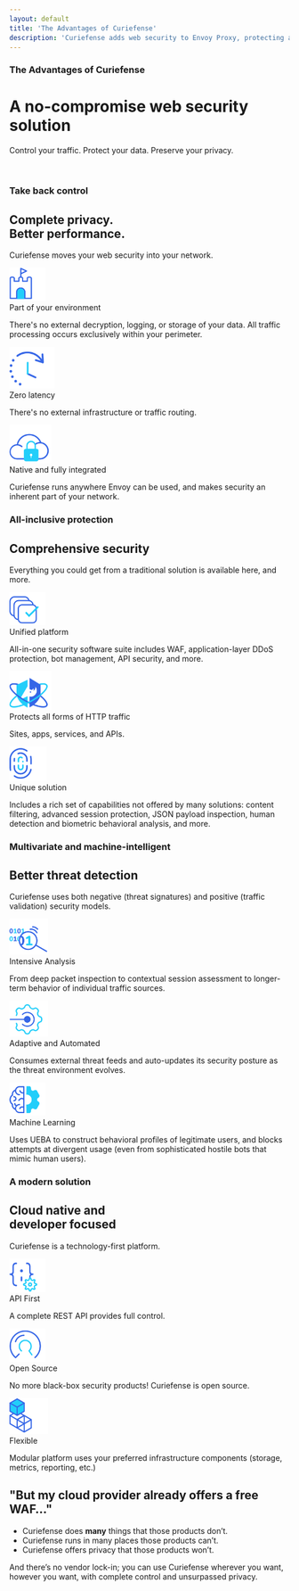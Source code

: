 ```yaml
---
layout: default
title: 'The Advantages of Curiefense'
description: 'Curiefense adds web security to Envoy Proxy, protecting apps, sites, services, and APIs. Here are its advantages compared to other web security solutions.'
---
```


<div class="hero-nohome advantages">
  <div class="container w-container">
    <div class="hero-row nohome">
      <div class="row flex-vertical w-row">
        <div class="w-col w-col-6 w-col-stack">
          <div class="item-vertical level-one first">
            <div class="item-vertical first">
              <h3 class="heading-2 contrast">The Advantages of Curiefense</h3>
              <h1 class="hero-title nohome contrast">A no-compromise web security solution</h1>
            </div>
            <div class="item-vertical">
              <p class="paragraph hero-paragraph contrast">Control your traffic. Protect your data. Preserve your privacy.<br></p>
            </div>
          </div>
        </div>
        <div class="no-paddings w-col w-col-6 w-col-stack">
          <div class="hero-image-nohome"><img width="610" src="/images/isometric_white_bg-06-06.png" srcset="images/isometric_white_bg-06-06-p-500.png 500w, images/isometric_white_bg-06-06-p-800.png 800w, images/isometric_white_bg-06-06-p-1080.png 1080w, images/isometric_white_bg-06-06-p-1600.png 1600w, images/isometric_white_bg-06-06-p-3200.png 3200w, images/isometric_white_bg-06-06.png 6580w" sizes="(max-width: 479px) 93vw, (max-width: 767px) 92vw, (max-width: 991px) 96vw, 610px" alt=""></div>
        </div>
      </div>
    </div>
  </div>
</div>
<div class="section columns-icons">
  <div class="container w-container">
    <div class="item-vertical first">
      <h3 class="heading-2">Take back control</h3>
      <h2 class="heading-3">Complete privacy. <br>Better performance.</h2>
      <div class="item-vertical">
        <p class="paragraph hero-paragraph">Curiefense moves your web security into your network.<br></p>
      </div>
    </div>
    <div class="item-vertical">
      <div class="w-layout-grid columns-icons-grid">
        <div class="columns-icons-box">
          <div class="columns-icons-icon-wrapper"><img src="/images/castle_1.svg" loading="lazy" width="65" alt=""></div>
          <div class="item-vertical">
            <div class="list-item-title">Part of your environment</div>
            <p class="paragraph">There&#x27;s no external decryption, logging, or storage of your data. All traffic processing occurs exclusively within your perimeter.<br></p>
          </div>
        </div>
        <div class="columns-icons-box">
          <div class="columns-icons-icon-wrapper"><img src="/images/speed_1.svg" loading="lazy" width="81" alt=""></div>
          <div class="item-vertical">
            <div class="list-item-title">Zero latency</div>
            <p class="paragraph">There&#x27;s no external infrastructure or traffic routing.<br></p>
          </div>
        </div>
        <div class="columns-icons-box">
          <div class="columns-icons-icon-wrapper"><img src="/images/locked_1.svg" loading="lazy" width="75" alt=""></div>
          <div class="item-vertical">
            <div class="list-item-title">Native and fully integrated</div>
            <p class="paragraph">Curiefense runs anywhere Envoy can be used, and makes security an inherent part of your network.<br></p>
          </div>
        </div>
      </div>
    </div>
  </div>
</div>
<div class="section columns-icons contrast">
  <div class="container w-container">
    <div class="item-vertical first">
      <h3 class="heading-2 contrast">All-inclusive protection</h3>
      <h2 class="heading-3 contrast">Comprehensive security</h2>
      <div class="item-vertical">
        <p class="paragraph hero-paragraph contrast">Everything you could get from a traditional solution is available here, and more.<br></p>
      </div>
    </div>
    <div class="item-vertical">
      <div class="w-layout-grid columns-icons-grid">
        <div class="columns-icons-box">
          <div class="columns-icons-icon-wrapper"><img src="/images/checklist.svg" loading="lazy" width="65" alt=""></div>
          <div class="item-vertical">
            <div class="list-item-title contrast">Unified platform</div>
            <p class="paragraph contrast">All-in-one security software suite includes WAF, application-layer DDoS protection, bot management, API security, and more.<br></p>
          </div>
        </div>
        <div class="columns-icons-box">
          <div class="columns-icons-icon-wrapper"><img src="/images/shield-logo.svg" loading="lazy" width="75" alt=""></div>
          <div class="item-vertical">
            <div class="list-item-title contrast">Protects all forms of HTTP traffic</div>
            <p class="paragraph contrast">Sites, apps, services, and APIs.<br></p>
          </div>
        </div>
        <div class="columns-icons-box">
          <div class="columns-icons-icon-wrapper"><img src="/images/unique.svg" loading="lazy" width="67" alt=""></div>
          <div class="item-vertical">
            <div class="list-item-title contrast">Unique solution</div>
            <p class="paragraph contrast">Includes a rich set of capabilities not offered by many solutions: content filtering, advanced session protection, JSON payload inspection, human detection and biometric behavioral analysis, and more.<br></p>
          </div>
        </div>
      </div>
    </div>
  </div>
</div>
<div class="section columns-icons">
  <div class="container w-container">
    <div class="item-vertical first">
      <h3 class="heading-2">Multivariate and machine-intelligent</h3>
      <h2 class="heading-3">Better threat detection</h2>
      <div class="item-vertical">
        <p class="paragraph hero-paragraph">Curiefense uses both negative (threat signatures) and positive (traffic validation) security models.<br></p>
      </div>
    </div>
    <div class="item-vertical">
      <div class="w-layout-grid columns-icons-grid">
        <div class="columns-icons-box">
          <div class="columns-icons-icon-wrapper"><img src="/images/inspection.svg" loading="lazy" width="70" alt=""></div>
          <div class="item-vertical">
            <div class="list-item-title">Intensive Analysis</div>
            <p class="paragraph">From deep packet inspection to contextual session assessment to longer-term behavior of individual traffic sources.<br></p>
          </div>
        </div>
        <div class="columns-icons-box">
          <div class="columns-icons-icon-wrapper"><img src="/images/autoupdates.svg" loading="lazy" width="70" alt=""></div>
          <div class="item-vertical">
            <div class="list-item-title">Adaptive and Automated</div>
            <p class="paragraph">Consumes external threat feeds and auto-updates its security posture as the threat environment evolves.<br></p>
          </div>
        </div>
        <div class="columns-icons-box">
          <div class="columns-icons-icon-wrapper"><img src="/images/machine-learning.svg" loading="lazy" width="65" alt=""></div>
          <div class="item-vertical">
            <div class="list-item-title">Machine Learning</div>
            <p class="paragraph">Uses UEBA to construct behavioral profiles of legitimate users, and blocks attempts at divergent usage (even from sophisticated hostile bots that mimic human users).<br></p>
          </div>
        </div>
      </div>
    </div>
  </div>
</div>
<div class="section columns-icons white">
  <div class="container w-container">
    <div class="item-vertical first">
      <h3 class="heading-2">A modern solution</h3>
      <h2 class="heading-3">Cloud native and <br>developer focused</h2>
      <div class="item-vertical">
        <p class="paragraph hero-paragraph">Curiefense is a technology-first platform.<br></p>
      </div>
    </div>
    <div class="item-vertical">
      <div class="w-layout-grid columns-icons-grid">
        <div class="columns-icons-box">
          <div class="columns-icons-icon-wrapper"><img src="/images/API.svg" loading="lazy" width="65" alt=""></div>
          <div class="item-vertical">
            <div class="list-item-title">API First</div>
            <p class="paragraph">A complete REST API provides full control.<br></p>
          </div>
        </div>
        <div class="columns-icons-box">
          <div class="columns-icons-icon-wrapper"><img src="/images/open-source.svg" loading="lazy" width="65" alt=""></div>
          <div class="item-vertical">
            <div class="list-item-title">Open Source</div>
            <p class="paragraph">No more black-box security products! Curiefense is open source.<br></p>
          </div>
        </div>
        <div class="columns-icons-box">
          <div class="columns-icons-icon-wrapper"><img src="/images/modular.svg" loading="lazy" width="70" alt=""></div>
          <div class="item-vertical">
            <div class="list-item-title">Flexible</div>
            <p class="paragraph">Modular platform uses your preferred infrastructure components (storage, metrics, reporting, etc.)<br></p>
          </div>
        </div>
      </div>
    </div>
  </div>
</div>
<div class="section waf">
  <div class="container w-container">
    <div class="row-section flex-vertical w-row">
      <div class="w-col w-col-11">
        <div class="item-vertical first">
          <h2 class="heading-3">&quot;But my cloud provider already offers a free WAF…&quot;</h2>
          <div class="item-vertical"></div>
        </div>
        <div class="item-vertical">
          <ul role="list" class="list">
            <li class="list-item alt">
              <div class="paragraph">Curiefense does <strong class="bold-text-2">many</strong> things that those products don’t.</div>
            </li>
            <li class="list-item alt">
              <div class="paragraph">Curiefense runs in many places those products can’t.</div>
            </li>
            <li class="list-item alt">
              <div class="paragraph">Curiefense offers privacy that those products won’t.</div>
            </li>
          </ul>
        </div>
        <div class="item-vertical">
          <p class="paragraph">And there’s no vendor lock-in; you can use Curiefense wherever you want, however you want, with complete control and unsurpassed privacy.<br><br></p>
        </div>
      </div>
      <div class="w-col w-col-1"></div>
    </div>
  </div>
</div>